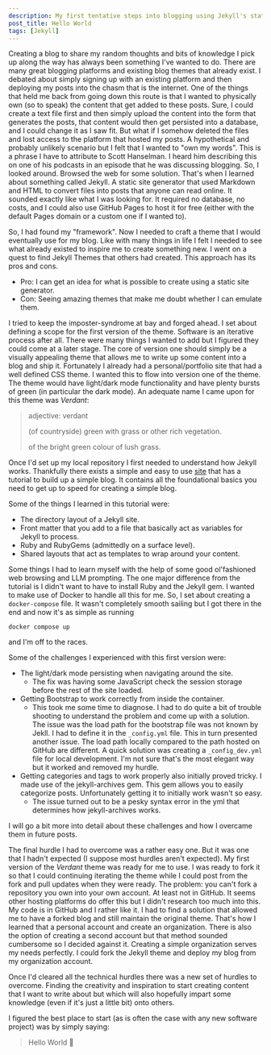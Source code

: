 ```yaml
---
description: My first tentative steps into blogging using Jekyll's static site generation.
post_title: Hello World
tags: [Jekyll]
---
```


Creating a blog to share my random thoughts and bits of knowledge I pick up along the way has always been something I've wanted to do. There are many great blogging platforms and existing blog themes that already exist. I debated about simply signing up with an existing platform and then deploying my posts into the chasm that is the internet. One of the things that held me back from going down this route is that I wanted to physically own (so to speak) the content that get added to these posts. Sure, I could create a text file first and then simply upload the content into the form that generates the posts, that content would then get persisted into a database, and I could change it as I saw fit. But what if I somehow deleted the files and lost access to the platform that hosted my posts. A hypothetical and probably unlikely scenario but I felt that I wanted to "own my words". This is a phrase I have to attribute to Scott Hanselman. I heard him describing this on one of his podcasts in an episode that he was discussing blogging. So, I looked around. Browsed the web for some solution. That's when I learned about something called Jekyll. A static site generator that used Markdown and HTML to convert files into posts that anyone can read online. It sounded exactly like what I was looking for. It required no database, no costs, and I could also use GitHub Pages to host it for free (either with the default Pages domain or a custom one if I wanted to).

So, I had found my "framework". Now I needed to craft a theme that I would eventually use for my blog. Like with many things in life I felt I needed to see what already existed to inspire me to create something new. I went on a quest to find Jekyll Themes that others had created. This approach has its pros and cons.

- Pro: I can get an idea for what is possible to create using a static site generator.
- Con: Seeing amazing themes that make me doubt whether I can emulate them.

I tried to keep the imposter-syndrome at bay and forged ahead. I set about defining a scope for the first version of the theme. Software is an iterative process after all. There were many things I wanted to add but I figured they could come at a later stage. The core of version one should simply be a visually appealing theme that allows me to write up some content into a blog and ship it. Fortunately I already had a personal/portfolio site that had a well defined CSS theme. I wanted this to flow into version one of the theme. The theme would have light/dark mode functionality and have plenty bursts of green (in particular the dark mode). An adequate name I came upon for this theme was *Verdant*:

> adjective: verdant
> 
> (of countryside) green with grass or other rich vegetation.
> 
> of the bright green colour of lush grass.

Once I'd set up my local repository I first needed to understand how Jekyll works. Thankfully there exists a simple and easy to use [site](https://jekyllrb.com/) that has a tutorial to build up a simple blog. It contains all the foundational basics you need to get up to speed for creating a simple blog. 

Some of the things I learned in this tutorial were:

- The directory layout of a Jekyll site.
- Front matter that you add to a file that basically act as variables for Jekyll to process.
- Ruby and RubyGems (admittedly on a surface level).
- Shared layouts that act as templates to wrap around your content.

Some things I had to learn myself with the help of some good ol'fashioned web browsing and LLM prompting. The one major difference from the tutorial is I didn't want to have to install Ruby and the Jekyll gem. I wanted to make use of Docker to handle all this for me. So, I set about creating a `docker-compose` file. It wasn't completely smooth sailing but I got there in the end and now it's as simple as running

`docker compose up`

and I'm off to the races.

Some of the challenges I experienced with this first version were:

- The light/dark mode persisting when navigating around the site.
  - The fix was having some JavaScript check the session storage before the rest of the site loaded.
- Getting Bootstrap to work correctly from inside the container.
  - This took me some time to diagnose. I had to do quite a bit of trouble shooting to understand the problem and come up with a solution. The issue was the load path for the bootstrap file was not known by Jekll. I had to define it in the `_config.yml` file. This in turn presented another issue. The load path locally compared to the path hosted on GitHub are different. A quick solution was creating a `_config_dev.yml` file for local development. I'm not sure that's the most elegant way but it worked and removed my hurdle.
- Getting categories and tags to work properly also initially proved tricky. I made use of the jekyll-archives gem. This gem allows you to easily categorize posts. Unfortunately getting it to initially work wasn't so easy.
  - The issue turned out to be a pesky syntax error in the yml that determines how jekyll-archives works.

I will go a bit more into detail about these challenges and how I overcame them in future posts.

The final hurdle I had to overcome was a rather easy one. But it was one that I hadn't expected (I suppose most hurdles aren't expected). My first version of the *Verdant* theme was ready for me to use. I was ready to fork it so that I could continuing iterating the theme while I could post from the fork and pull updates when they were ready. The problem: you can't fork a repository you own into your own account. At least not in GitHub. It seems other hosting platforms do offer this but I didn't research too much into this. My code is in GitHub and I rather like it. I had to find a solution that allowed me to have a forked blog and still maintain the original theme. That's how I learned that a personal account and create an organization. There is also the option of creating a second account but that method sounded cumbersome so I decided against it. Creating a simple organization serves my needs perfectly. I could fork the Jekyll theme and deploy my blog from my organization account.

Once I'd cleared all the technical hurdles there was a new set of hurdles to overcome. Finding the creativity and inspiration to start creating content that I want to write about but which will also hopefully impart some knowledge (even if it's just a little bit) onto others.

I figured the best place to start (as is often the case with any new software project) was by simply saying:

> Hello World 👋